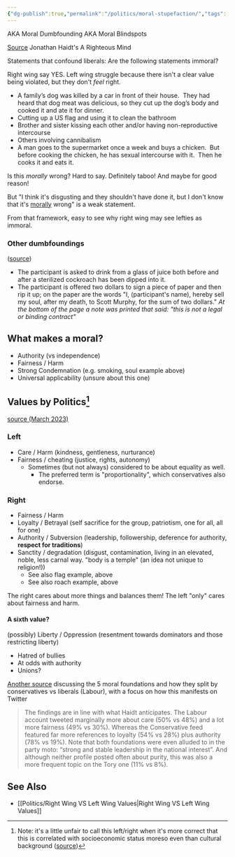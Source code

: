 ```yaml
---
{"dg-publish":true,"permalink":"/politics/moral-stupefaction/","tags":["politics","books"],"noteIcon":2}
---
```



AKA Moral Dumbfounding AKA Moral Blindspots

[Source](https://verdict.justia.com/2012/09/05/the-significance-of-blind-spots-in-moral-reasoning)
Jonathan Haidt's A Righteous Mind


Statements that confound liberals: Are the following statements immoral?

Right wing say YES.
Left wing struggle because there isn't a clear value being violated, but they don't *feel* right.  

* A family’s dog was killed by a car in front of their house.  They had heard that dog meat was delicious, so they cut up the dog’s body and cooked it and ate it for dinner.
* Cutting up a US flag and using it to clean the bathroom
* Brother and sister kissing each other and/or having non-reproductive intercourse
* Others involving cannibalism
* A man goes to the supermarket once a week and buys a chicken.  But before cooking the chicken, he has sexual intercourse with it.  Then he cooks it and eats it.

Is this *morally* wrong? Hard to say. Definitely taboo! And maybe for good reason! 

But "I think it's disgusting and they shouldn't have done it, but I don't know that it's <u>morally</u> wrong" is a weak statement.

From that framework, easy to see why right wing may see lefties as immoral.

### Other dumbfoundings 
([source](http://theskepticalzone.com/wp/wp-content/uploads/2018/03/haidt.bjorklund.working-paper.when-intuition-finds-no-reason.pub603.pdf))
* The participant is asked to drink from a glass of juice both before and after a sterilized cockroach has been dipped into it. 
* The participant is offered two dollars to sign a piece of paper and then rip it up; on the paper are the words "I, (participant's name), hereby sell my soul, after my death, to Scott Murphy, for the sum of two dollars." *At the bottom of the page a note was printed that said: "this is not a legal or binding contract"*

## What makes a moral?
* Authority (vs independence)
* Fairness / Harm
* Strong Condemnation (e.g. smoking, soul example above)
* Universal applicability (unsure about this one)

## Values by Politics[^1]
[source (March 2023)](https://moralfoundations.org/)

### Left
* Care / Harm (kindness, gentleness, nurturance)
* Fairness / cheating (justice, rights, autonomy)
	* Sometimes (but not always) considered to be about equality as well.
		* The preferred term is "proportionality", which conservatives also endorse.

### Right
* Fairness / Harm
* Loyalty / Betrayal (self sacrifice for the group, patriotism, one for all, all for one)
* Authority / Subversion (leadership, followership, deference for authority, **respect for traditions**)
* Sanctity / degradation (disgust, contamination, living in an elevated, noble, less carnal way. "body is a temple" (an idea not unique to religion!))
	* See also flag example, above 
	* See also roach example, above
	
The right cares about more things and balances them! The left "only" cares about fairness and harm.


#### A sixth value?
(possibly) Liberty / Oppression (resentment towards dominators and those restricting liberty)
* Hatred of bullies
* At odds with authority
* Unions?


[Another source](https://blogs.lse.ac.uk/politicsandpolicy/five-foundations-theory-and-twitter/) discussing the 5 moral foundations and how they split by conservatives vs liberals (Labour), with a focus on how this manifests on Twitter

> The findings are in line with what Haidt anticipates. The Labour account tweeted marginally more about care (50% vs 48%) and a lot more fairness (49% vs 30%). Whereas the Conservative feed featured far more references to loyalty (54% vs 28%) plus authority (78% vs 19%). Note that both foundations were even alluded to in the party moto: “strong and stable leadership in the national interest”. And although neither profile posted often about purity, this was also a more frequent topic on the Tory one (11% vs 8%).



## See Also 
* [[Politics/Right Wing VS Left Wing Values\|Right Wing VS Left Wing Values]]

[^1]: Note: it's a little unfair to call this left/right when it's more correct that this is correlated with socioeconomic status moreso even than cultural background ([source](https://www.tandfonline.com/doi/full/10.1080/09515089.2020.1731444))
